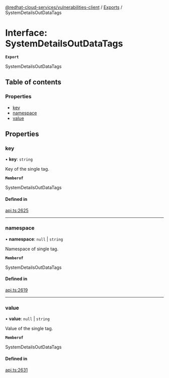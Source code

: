 [@redhat-cloud-services/vulnerabilities-client](../README.md) / [Exports](../modules.md) / SystemDetailsOutDataTags

# Interface: SystemDetailsOutDataTags

**`Export`**

SystemDetailsOutDataTags

## Table of contents

### Properties

- [key](SystemDetailsOutDataTags.md#key)
- [namespace](SystemDetailsOutDataTags.md#namespace)
- [value](SystemDetailsOutDataTags.md#value)

## Properties

### key

• **key**: `string`

Key of the single tag.

**`Memberof`**

SystemDetailsOutDataTags

#### Defined in

[api.ts:2625](https://github.com/RedHatInsights/javascript-clients/blob/main/packages/vulnerabilities/git-api/api.ts#L2625)

___

### namespace

• **namespace**: ``null`` \| `string`

Namespace of single tag.

**`Memberof`**

SystemDetailsOutDataTags

#### Defined in

[api.ts:2619](https://github.com/RedHatInsights/javascript-clients/blob/main/packages/vulnerabilities/git-api/api.ts#L2619)

___

### value

• **value**: ``null`` \| `string`

Value of the single tag.

**`Memberof`**

SystemDetailsOutDataTags

#### Defined in

[api.ts:2631](https://github.com/RedHatInsights/javascript-clients/blob/main/packages/vulnerabilities/git-api/api.ts#L2631)
